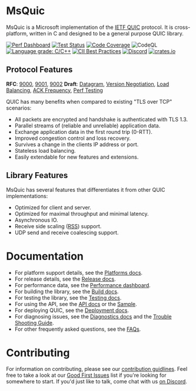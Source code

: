 MsQuic
======

MsQuic is a Microsoft implementation of the [IETF QUIC](https://datatracker.ietf.org/wg/quic/about/)
protocol. It is cross-platform, written in C and designed to be a general purpose QUIC library.

[![Perf Dashboard](https://img.shields.io/static/v1?label=Performance&message=Dashboard&color=blue)](https://microsoft.github.io/msquic/) [![Test Status](https://img.shields.io/azure-devops/tests/ms/msquic/347/main)](https://dev.azure.com/ms/msquic/_build/latest?definitionId=347&branchName=main) [![Code Coverage](https://img.shields.io/azure-devops/coverage/ms/msquic/347/main)](https://dev.azure.com/ms/msquic/_build/latest?definitionId=347&branchName=main) ![CodeQL](https://github.com/microsoft/msquic/workflows/CodeQL/badge.svg?branch=main) [![Language grade: C/C++](https://img.shields.io/lgtm/grade/cpp/g/microsoft/msquic.svg?logo=lgtm&logoWidth=18)](https://lgtm.com/projects/g/microsoft/msquic/context:cpp) [![CII Best Practices](https://bestpractices.coreinfrastructure.org/projects/4846/badge)](https://bestpractices.coreinfrastructure.org/projects/4846) [![Discord](https://img.shields.io/discord/827744285595271168?label=Discord&logo=discord&logoColor=white&color=7289DA)](https://discord.gg/YGAtCwTSsc) [![crates.io](https://img.shields.io/crates/v/msquic)](https://crates.io/crates/msquic)

## Protocol Features

**RFC**: [9000](https://datatracker.ietf.org/doc/html/rfc9000), [9001](https://datatracker.ietf.org/doc/html/rfc9001), [9002](https://datatracker.ietf.org/doc/html/rfc9002) **Draft**: [Datagram](https://tools.ietf.org/html/draft-ietf-quic-datagram), [Version Negotiation](https://tools.ietf.org/html/draft-ietf-quic-version-negotiation), [Load Balancing](https://tools.ietf.org/html/draft-ietf-quic-load-balancers), [ACK Frequency](https://tools.ietf.org/html/draft-ietf-quic-ack-frequency), [Perf Testing](https://datatracker.ietf.org/doc/html/draft-banks-quic-performance)

QUIC has many benefits when compared to existing "TLS over TCP" scenarios:

  * All packets are encrypted and handshake is authenticated with TLS 1.3.
  * Parallel streams of (reliable and unreliable) application data.
  * Exchange application data in the first round trip (0-RTT).
  * Improved congestion control and loss recovery.
  * Survives a change in the clients IP address or port.
  * Stateless load balancing.
  * Easily extendable for new features and extensions.

## Library Features

MsQuic has several features that differentiates it from other QUIC implementations:

  * Optimized for client and server.
  * Optimized for maximal throughput and minimal latency.
  * Asynchronous IO.
  * Receive side scaling ([RSS](https://docs.microsoft.com/en-us/windows-hardware/drivers/network/introduction-to-receive-side-scaling)) support.
  * UDP send and receive coalescing support.

# Documentation

  * For platform support details, see the [Platforms docs](./docs/Platforms.md).
  * For release details, see the [Release docs](./docs/Release.md).
  * For performance data, see the [Performance dashboard](https://aka.ms/msquicperformance).
  * For building the library, see the [Build docs](./docs/BUILD.md).
  * For testing the library, see the [Testing docs](./docs/TEST.md).
  * For using the API, see the [API docs](./docs/API.md) or the [Sample](./src/tools/sample/sample.c).
  * For deploying QUIC, see the [Deployment docs](./docs/Deployment.md).
  * For diagnosing issues, see the [Diagnostics docs](./docs/Diagnostics.md) and the [Trouble Shooting Guide](./docs/TSG.md).
  * For other frequently asked questions, see the [FAQs](./docs/FAQ.md).

# Contributing

For information on contributing, please see our [contribution guidlines](./.github/CONTRIBUTING.md). Feel free to take a look at our [Good First Issues](https://github.com/microsoft/msquic/labels/good%20first%20issue) list if you're looking for somewhere to start. If you'd just like to talk, come chat with us [on Discord](https://discord.gg/YGAtCwTSsc).
